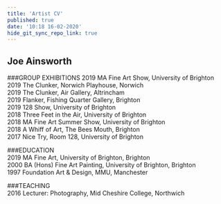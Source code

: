 ```yaml
---
title: 'Artist CV'
published: true
date: '10:18 16-02-2020'
hide_git_sync_repo_link: true
---
```


## Joe Ainsworth

###GROUP EXHIBITIONS
2019 MA Fine Art Show, University of Brighton  
2019 The Clunker, Norwich Playhouse, Norwich  
2019 The Clunker, Air Gallery, Altrincham  
2019 Flanker, Fishing Quarter Gallery, Brighton  
2019 128 Show, University of Brighton  
2018 Three Feet in the Air, University of Brighton  
2018 MA Fine Art Summer Show, University of Brighton  
2018 A Whiff of Art, The Bees Mouth, Brighton  
2017 Nice Try, Room 128, University of Brighton  

###EDUCATION        
2019 MA Fine Art, University of Brighton, Brighton  
2000 BA (Hons) Fine Art Painting, University of Brighton, Brighton  
1997 Foundation Art & Design, MMU, Manchester  

###TEACHING  
2016 Lecturer: Photography, Mid Cheshire College, Northwich  
